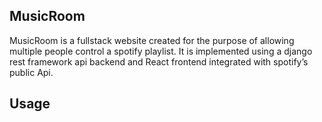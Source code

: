 MusicRoom
-----

MusicRoom is a fullstack website created for the purpose of allowing
multiple people control a spotify playlist. It is implemented using a django
rest framework api backend and React frontend integrated with spotify’s
public Api.


Usage
-----

`````





`````

